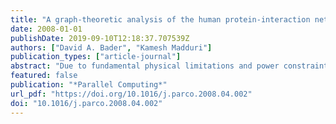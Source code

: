 ```yaml
---
title: "A graph-theoretic analysis of the human protein-interaction network using multicore parallel algorithms"
date: 2008-01-01
publishDate: 2019-09-10T12:18:37.707539Z
authors: ["David A. Bader", "Kamesh Madduri"]
publication_types: ["article-journal"]
abstract: "Due to fundamental physical limitations and power constraints, we are witnessing a paradigm shift in commodity microprocessor architecture to multicore designs. Continued performance now requires the exploitation of concurrency at the algorithm level. In this article, we demonstrate the application of high performance computing techniques in systems biology and present multicore algorithms for the important research problem of protein-interaction network (PIN) analysis.  PINs play an important role in understanding the functional and organizational principles of biological processes. Promising computational techniques for key systems biology research problems such as identification of signaling pathways, novel protein function prediction, and the study of disease mechanisms, are based on topological characteristics of the protein interactome. Several complex network models have been proposed to explain the evolution of protein networks, and these models primarily try to reproduce the topological features observed in yeast, the model eukaryote interactome. In this article, we study the structural properties of a high-confidence human interaction network, constructed by assimilating recent experimentally derived interaction data. We identify topological properties common to the yeast and human protein networks.  Betweenness is a quantitative measure of centrality of an entity in a complex network, and is based on computing all-pairs shortest paths in the graph. A novel contribution of our work is the analysis of the degree–betweenness centrality correlation in the human PIN. Jeong et al. empirically showed that betweenness is positively correlated with the essentiality and evolutionary age of a protein. We observe that proteins with high betweenness, but low degree (or connectivity) are abundant in the human PIN. We have designed efficient and portable parallel implementations for the exact calculation of betweenness and other compute-intensive centrality metrics relevant to interactome analysis. For example, on the Sun Fire T2000 server with the UltraSparc T1 (Niagara) processor, we achieve a relative speedup of about 16 using 32 threads for a typical instance of betweenness centrality on a PIN, reducing the running time from nearly 3 1/2 to 13 s."
featured: false
publication: "*Parallel Computing*"
url_pdf: "https://doi.org/10.1016/j.parco.2008.04.002"
doi: "10.1016/j.parco.2008.04.002"
---
```


